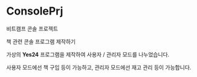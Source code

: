 # ConsolePrj
비트캠프 콘솔 프로젝트

책 관련 콘솔 프로그램 제작하기

가상의 <b>Yes24</b> 프로그램을 제작하여 사용자 / 관리자 모드를 나누었습니다.

사용자 모드에선 책 구입 등이 가능하고,
관리자 모드에선 재고 관리 등이 가능합니다.
